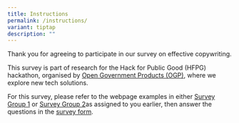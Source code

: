 ```yaml
---
title: Instructions
permalink: /instructions/
variant: tiptap
description: ""
---
```

<p>Thank you for agreeing to participate in our survey on effective copywriting.</p>
<p>This survey is part of research for the Hack for Public Good (HFPG) hackathon,
organised by <a href="https://www.open.gov.sg/" rel="noopener nofollow" target="_blank">Open Government Products (OGP)</a>,
where we explore new tech solutions.</p>
<p>For this survey, please refer to the webpage examples in either <a href="/survey-group-1/example-1a/" rel="noopener nofollow" target="_blank">Survey Group 1</a> or
<a href="/survey-group-2/example-1a/" rel="noopener nofollow" target="_blank">Survey Group 2</a>as assigned to you earlier, then answer the questions
in the <a href="form.gov.sg" rel="noopener nofollow" target="_blank">survey form</a>.</p>